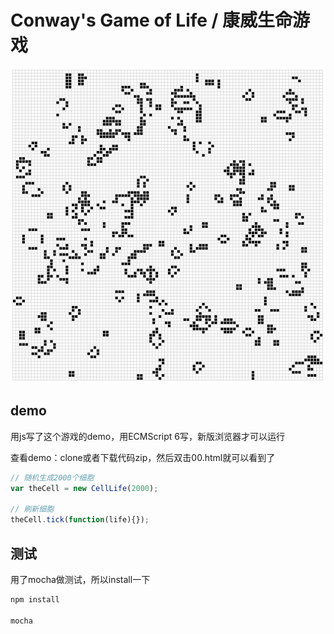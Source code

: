 # Conway's Game of Life / 康威生命游戏


![demo gif](https://github.com/bzw875/GameOfLife/blob/master/demo.gif)

## demo
用js写了这个游戏的demo，用ECMScript 6写，新版浏览器才可以运行

查看demo：clone或者下载代码zip，然后双击00.html就可以看到了




```javascript
// 随机生成2000个细胞
var theCell = new CellLife(2000);

// 刷新细胞
theCell.tick(function(life){});
```


## 测试
用了mocha做测试，所以install一下
```javascript
npm install

mocha
```

